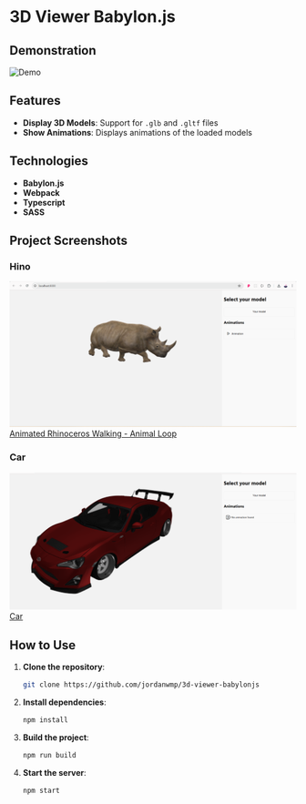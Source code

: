 # 3D Viewer Babylon.js

## Demonstration

![Demo](screens/demo.gif)

## Features

- **Display 3D Models**: Support for `.glb` and `.gltf` files
- **Show Animations**: Displays animations of the loaded models

## Technologies

- **Babylon.js**
- **Webpack**
- **Typescript**
- **SASS**

## Project Screenshots

### Hino
![Hino](screens/hino.png)
[Animated Rhinoceros Walking - Animal Loop](https://sketchfab.com/3d-models/animated-rhinoceros-walking-animal-loop-32abc12d4fe44bd0b116b294194d9615)

### Car
![Car](screens/car.png)
[Car](https://sketchfab.com/3d-models/car-dda372fc79a146a490aeffa026df7ebe)

## How to Use

1. **Clone the repository**:
    ```bash
    git clone https://github.com/jordanwmp/3d-viewer-babylonjs
    ```

2. **Install dependencies**:
    ```bash
    npm install
    ```

3. **Build the project**:
    ```bash
    npm run build
    ```

4. **Start the server**:
    ```bash
    npm start
    ```

